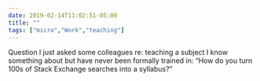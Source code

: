 ```yaml
---
date: 2019-02-14T11:02:51-05:00
title: ""
tags: ["micro","Work","teaching"]
---
```

Question I just asked some colleagues re: teaching a subject I know something about but have never been formally trained in: “How do you turn 100s of Stack Exchange searches into a syllabus?”
